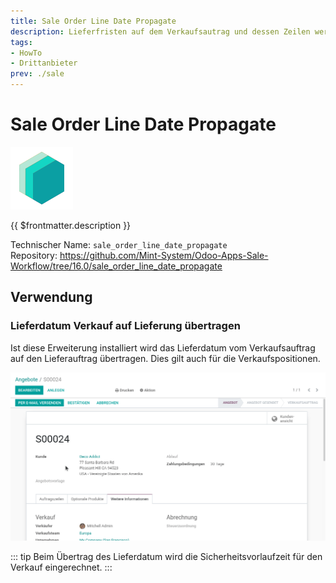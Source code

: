 ```yaml
---
title: Sale Order Line Date Propagate
description: Lieferfristen auf dem Verkaufsautrag und dessen Zeilen werden auf den Lieferauftrag übertragen.
tags:
- HowTo
- Drittanbieter
prev: ./sale
---
```

# Sale Order Line Date Propagate
![icon_oms_box](attachments/icons_odoo_mint_system.png)

{{ $frontmatter.description }}

Technischer Name: `sale_order_line_date_propagate`\
Repository: <https://github.com/Mint-System/Odoo-Apps-Sale-Workflow/tree/16.0/sale_order_line_date_propagate>

## Verwendung

### Lieferdatum Verkauf auf Lieferung übertragen

Ist diese Erweiterung installiert wird das Lieferdatum vom Verkaufsauftrag auf den Lieferauftrag übertragen. Dies gilt auch für die Verkaufspositionen.

![Sale Order Line Date Propagate](attachments/Sale%20Order%20Line%20Date%20Propagate.gif)

::: tip
Beim Übertrag des Lieferdatum wird die Sicherheitsvorlaufzeit für den Verkauf eingerechnet.
:::
